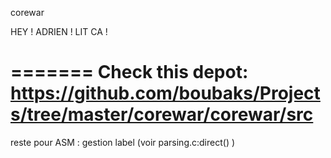 corewar

HEY ! ADRIEN ! LIT CA !

=======
Check this depot:
https://github.com/boubaks/Projects/tree/master/corewar/corewar/src
=======
reste pour ASM :
gestion label (voir parsing.c:direct() )
